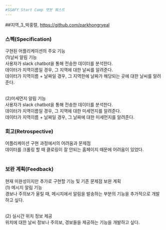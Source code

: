 ```yaml
---
#SSAFY Start Camp 챗봇 퀘스트
---
```

##지역_3_박홍렬, https://github.com/parkhongryeal

### 스펙(Specification)

구현된 어플리케이션의 주요 기능<br>
(1)날씨 알림 기능<br>
사용자가 slack chatbot을 통해 전송한 데이터를 분석한다.<br>
데이터가 지역이름일 경우, 그 지역에 대한 날씨를 알려준다.<br>
데이터가 지역이름 + 날짜일 경우, 그 지역한에 날짜가 해당되는 곳에 대한 날씨를 알려준다.<br><br>

(2)미세먼지 알림 기능<br>
사용자가 slack chatbot을 통해 전송한 데이터를 분석한다.<br>
데이터가 지역이름일 경우, 그 지역에 대한 미세먼지를 알려준다.<br>
데이터가 지역이름 + 날짜일 경우, 그 날짜에 대한 미세먼지를 알려준다.<br>

### 회고(Retrospective)

어플리케이션 구현 과정에서의 어려움과 문제점<br>
데이터를 크롤링 할 때 클로링이 잘 안되는 홈페이지 때문에 어려움이 있었다.<br><br>

### 보완 계획(Feedback)

현재 미완성이지만 추가로 구현할 기능 및 기존 문제점 보완 계획<br>
(1) 메시지 알림 기능<br>
경보나 주의보가 울릴 때, 메시지에서 알림을 발송하는 부분의 기능을 추가적으로 개발하고 싶다.<br><br>

(2) 실시간 위치 정보 제공<br>
위치에 대한 날씨 정보나 주의보, 경보들을 제공하는 기능을 개발하고 싶다.<br>
